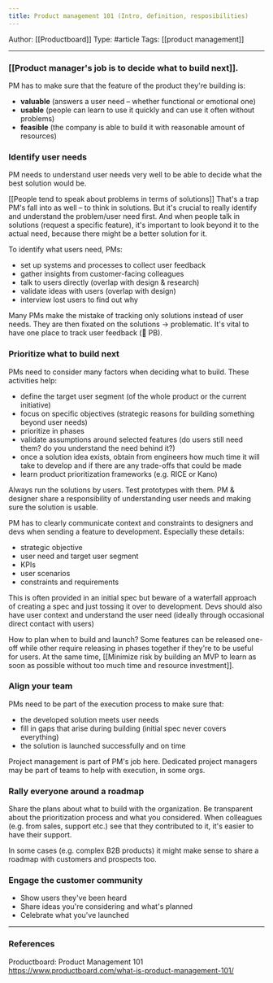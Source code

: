 ```yaml
---
title: Product management 101 (Intro, definition, resposibilities)
---
```

Author: [[Productboard]]
Type: #article
Tags: [[product management]]

---

### [[Product manager's job is to decide what to build next]].

PM has to make sure that the feature of the product they're building is:
- **valuable** (answers a user need – whether functional or emotional one)
- **usable** (people can learn to use it quickly and can use it often without problems)
- **feasible** (the company is able to build it with reasonable amount of resources)

### Identify user needs

PM needs to understand user needs very well to be able to decide what the best solution would be.

[[People tend to speak about problems in terms of solutions]]
That's a trap PM's fall into as well – to think in solutions. But it's crucial to really identify and understand the problem/user need first.
And when people talk in solutions (request a specific feature), it's important to look beyond it to the actual need, because there might be a better solution for it.

To identify what users need, PMs:
- set up systems and processes to collect user feedback
- gather insights from customer-facing colleagues
- talk to users directly (overlap with design & research)
- validate ideas with users (overlap with design)
- interview lost users to find out why

Many PMs make the mistake of tracking only solutions instead of user needs. They are then fixated on the solutions -> problematic. It's vital to have one place to track user feedback (👋 PB).

### Prioritize what to build next

PMs need to consider many factors when deciding what to build. These activities help:
- define the target user segment (of the whole product or the current initiative)
- focus on specific objectives (strategic reasons for building something beyond user needs)
- prioritize in phases
- validate assumptions around selected features (do users still need them? do you understand the need behind it?)
- once a solution idea exists, obtain from engineers how much time it will take to develop and if there are any trade-offs that could be made
- learn product prioritization frameworks (e.g. RICE or Kano)

Always run the solutions by users. Test prototypes with them. PM & designer share a responsibility of understanding user needs and making sure the solution is usable.

PM has to clearly communicate context and constraints to designers and devs when sending a feature to development. Especially these details:
- strategic objective
- user need and target user segment
- KPIs
- user scenarios
- constraints and requirements

This is often provided in an initial spec but beware of a waterfall approach of creating a spec and just tossing it over to development. Devs should also have user context and understand the user need (ideally through occasional direct contact with users)

How to plan when to build and launch? Some features can be released one-off while other require releasing in phases together if they're to be useful for users.
At the same time, [[Minimize risk by building an MVP to learn as soon as possible without too much time and resource investment]].

### Align your team

PMs need to be part of the execution process to make sure that:
- the developed solution meets user needs
- fill in gaps that arise during building (initial spec never covers everything)
- the solution is launched successfully and on time

Project management is part of PM's job here. Dedicated project managers may be part of teams to help with execution, in some orgs.

### Rally everyone around a roadmap

Share the plans about what to build with the organization.
Be transparent about the prioritization process and what you considered. When colleagues (e.g. from sales, support etc.) see that they contributed to it, it's easier to have their support.

In some cases (e.g. complex B2B products) it might make sense to share a roadmap with customers and prospects too.

### Engage the customer community

- Show users they've been heard
- Share ideas you're considering and what's planned
- Celebrate what you've launched

---

### References
Productboard: Product Management 101 https://www.productboard.com/what-is-product-management-101/